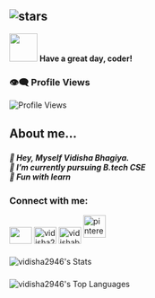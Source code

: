 ![stars](https://readme-typing-svg.herokuapp.com/?color=F7006B&center=false&vCenter=true&lines=✨+Welcome+to+my+GitHub!;💖+Flutter+Developer+%7C+UI+Designer;🔥+Love+learning+new+tech+every+day!)
---

<img src="https://media.giphy.com/media/hvRJCLFzcasrR4ia7z/giphy.gif" width="50"/> **Have a great day, coder!**


###

### 👁️‍🗨️ Profile Views

<img src="https://komarev.com/ghpvc/?username=vidisha2946&label=Thanks+for+visiting!&color=ff69b4&style=for-the-badge" alt="Profile Views" />




<p align="left"></p>

###

<h2 align="left">About me...</h2>

###

<h5 align="left">🎀 Hey, Myself Vidisha Bhagiya.<br>🎯   I’m currently pursuing B.tech CSE <br>🌸 Fun with learn</h5>

###

###

<h3 align="left">Connect with me:</h3>
<p align="left">
 
<a href="https://www.linkedin.com/in/vidisha-bhagiya-6144522a5?lipi=urn%3Ali%3Apage%3Ad_flagship3_profile_view_base_contact_details%3BgbUvy02SRCiV0NQcjWQnMQ%3D%3D"><img align="center" src="https://raw.githubusercontent.com/rahuldkjain/github-profile-readme-generator/master/src/images/icons/Social/linked-in-alt.svg" height="30" width="40" /></a>
<a href="https://discord.gg/vidisha2946_51837" target="blank"><img align="center" src="https://raw.githubusercontent.com/rahuldkjain/github-profile-readme-generator/master/src/images/icons/Social/discord.svg" alt="vidisha2946_51837" height="30" width="40" /></a>
<a href="https://www.leetcode.com/vidishabhagiya" target="blank"><img align="center" src="https://raw.githubusercontent.com/rahuldkjain/github-profile-readme-generator/master/src/images/icons/Social/leet-code.svg" alt="vidishabhagiya" height="30" width="40" /></a>
<a href="https://in.pinterest.com/vidishabhagiya"><img src="https://raw.githubusercontent.com/ryantusi/Github_Profile_README_Generator/main/src/images/icons/Social/pinterest.svg" width="40" height='40' title="pinterest"/></a></p>



###

![vidisha2946's Stats](https://github-readme-stats.vercel.app/api?username=vidisha2946&theme=dark&show_icons=true&hide_border=true&count_private=true)

###

![vidisha2946's Top Languages](https://github-readme-stats.vercel.app/api/top-langs/?username=vidisha2946&theme=dark&show_icons=true&hide_border=true&layout=compact)
 
 


























